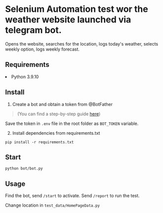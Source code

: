 <h1>Selenium Automation test wor the weather website launched via telegram bot.</h1>

Opens the website, searches for the location, logs today's weather, 
selects weekly option, logs weekly forecast.

## Requirements
 <li>Python 3.9.10



## Install
1. Create a bot and obtain a token from  @BotFather

>(You can find a step-by-step guide [here](https://core.telegram.org/bots/tutorial))

Save the token in `.env` file in the root folder as `BOT_TOKEN` variable.

2. Install dependencies from requirements.txt
````
pip install -r requirements.txt
````
## Start
````
python bot/bot.py
````

## Usage
Find the bot, send `/start` to activate. Send `/report` to run the test.


Change location in `test_data/HomePageData.py`